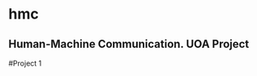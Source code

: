 # hmc
Human-Machine Communication. UOA Project
----------------------------------------

#Project 1
